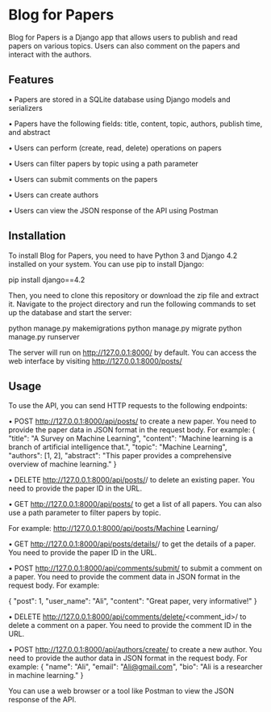 # Blog for Papers
Blog for Papers is a Django app that allows users to publish and read  papers on various topics. Users can also comment on the papers and interact with the authors.

## Features
•  Papers are stored in a SQLite database using Django models and serializers

•  Papers have the following fields: title, content, topic, authors, publish time, and abstract

•  Users can perform (create, read, delete) operations on papers 

•  Users can filter papers by topic using a path parameter

•  Users can submit comments on the papers 

•  Users can create authors 

•  Users can view the JSON response of the API using Postman

## Installation
To install Blog for Papers, you need to have Python 3 and Django 4.2 installed on your system. You can use pip to install Django:

pip install django==4.2

Then, you need to clone this repository or download the zip file and extract it. Navigate to the project directory and run the following commands to set up the database and start the server:

python manage.py makemigrations
python manage.py migrate
python manage.py runserver

The server will run on http://127.0.0.1:8000/ by default. You can access the web interface by visiting http://127.0.0.1:8000/posts/

## Usage
To use the API, you can send HTTP requests to the following endpoints:

•  POST http://127.0.0.1:8000/api/posts/ to create a new paper. You need to provide the paper data in JSON format in the request body. For example:
{
"title": "A Survey on Machine Learning",
"content": "Machine learning is a branch of artificial intelligence that.",
"topic": "Machine Learning",
"authors": [1, 2],
"abstract": "This paper provides a comprehensive overview of machine learning."
}

•  DELETE http://127.0.0.1:8000/api/posts/<pk>/ to delete an existing paper. You need to provide the paper ID in the URL.


•  GET http://127.0.0.1:8000/api/posts/ to get a list of all papers. You can also use a path parameter to filter papers by topic. 

For example: http://127.0.0.1:8000/api/posts/Machine Learning/

•  GET http://127.0.0.1:8000/api/posts/details/<pk>/ to get the details of a paper. You need to provide the paper ID in the URL.

•  POST http://127.0.0.1:8000/api/comments/submit/ to submit a comment on a paper. You need to provide the comment data in JSON format in the request body. For example:

{
"post": 1,
"user_name": "Ali",
"content": "Great paper, very informative!"
}

•  DELETE http://127.0.0.1:8000/api/comments/delete/<comment_id>/ to delete a comment on a paper. 
You need to provide the comment ID in the URL.

•  POST http://127.0.0.1:8000/api/authors/create/ to create a new author. You need to provide the author data in JSON format in the request body. For example:
{
"name": "Ali",
"email": "Ali@gmail.com",
"bio": "Ali is a researcher in machine learning."
}

You can use a web browser or a tool like Postman to view the JSON response of the API.